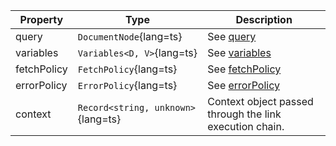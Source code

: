 | Property | Type | Description |
| -------- | ---- | ----------- |
| query | `DocumentNode`{lang=ts} | See [query](#query) |
| variables | `Variables<D, V>`{lang=ts} | See [variables](/api/core/interfaces/subscription/#variables) |
| fetchPolicy | `FetchPolicy`{lang=ts} | See [fetchPolicy](/api/core/interfaces/subscription/#fetchpolicy) |
| errorPolicy | `ErrorPolicy`{lang=ts} | See [errorPolicy](/api/core/interfaces/subscription/#errorpolicy) |
| context | `Record<string, unknown>`{lang=ts} | Context object passed through the link execution chain. |

